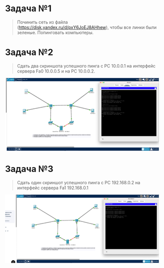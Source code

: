 # Задача №1

> Починить сеть из файла (https://disk.yandex.ru/d/pxY6JoEJ8AHhew), чтобы все линки были зеленые. Попинговать компьютеры.


# Задача №2

> Сдать два скриншота успешного пинга с РС 10.0.0.1 на интерфейс сервера Fa0 10.0.0.5 и на PC 10.0.0.2.

![ping с 10.0.0.1 на интерфейс сервера Fa0 10.0.0.5 и на PC 10.0.0.2](https://github.com/AllIWantAreNotAvailable/GeekBrains_ComputerNetworks/blob/main/seminars/Sem01-Computer_Networking_Basics/Homework/screenshots/Снимок%20экрана%202023-07-28%20в%2022.06.35.png?raw=true)


# Задача №3

> Сдать один скриншот успешного пинга с РС 192.168.0.2 на интерфейс сервера Fa1 192.168.0.1

![ping с 192.168.0.2 на интерфейс сервера Fa1 192.168.0.1](https://github.com/AllIWantAreNotAvailable/GeekBrains_ComputerNetworks/blob/main/seminars/Sem01-Computer_Networking_Basics/Homework/screenshots/Снимок%20экрана%202023-07-28%20в%2022.07.54.png?raw=true)